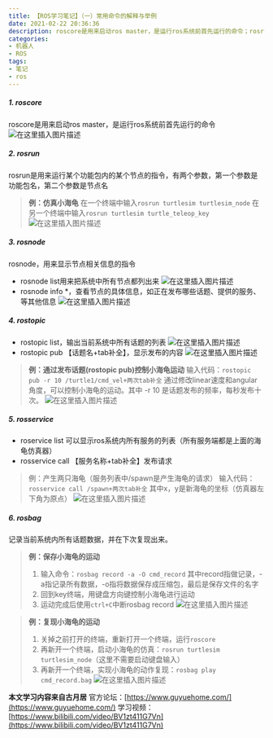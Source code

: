 ```yaml
---
title: 【ROS学习笔记】（一）常用命令的解释与举例
date: 2021-02-22 20:36:36
description: roscore是用来启动ros master，是运行ros系统前首先运行的命令；rosrun是用来运行某个功能包内的某个节点的指令，有两个参数，第一个参数是功能包名，第二个参数是节点名。
categories:
- 机器人
- ROS
tags:
- 笔记
- ros
---
```


##### 1. roscore
roscore是用来启动ros master，是运行ros系统前首先运行的命令
![在这里插入图片描述](https://img-blog.csdnimg.cn/20210222165356292.png?x-oss-process=image/watermark,type_ZmFuZ3poZW5naGVpdGk,shadow_10,text_aHR0cHM6Ly9ibG9nLmNzZG4ubmV0L3dlaXhpbl80NDU0MzQ2Mw==,size_16,color_FFFFFF,t_70)
##### 2. rosrun
rosrun是用来运行某个功能包内的某个节点的指令，有两个参数，第一个参数是功能包名，第二个参数是节点名
> **例：仿真小海龟**
> 在一个终端中输入`rosrun turtlesim turtlesim_node`
> 在另一个终端中输入`rosrun turtlesim turtle_teleop_key`
> ![在这里插入图片描述](https://img-blog.csdnimg.cn/20210222170156550.png?x-oss-process=image/watermark,type_ZmFuZ3poZW5naGVpdGk,shadow_10,text_aHR0cHM6Ly9ibG9nLmNzZG4ubmV0L3dlaXhpbl80NDU0MzQ2Mw==,size_16,color_FFFFFF,t_70)
##### 3. rosnode
rosnode，用来显示节点相关信息的指令
* rosnode list用来把系统中所有节点都列出来
![在这里插入图片描述](https://img-blog.csdnimg.cn/20210222170336242.png?x-oss-process=image/watermark,type_ZmFuZ3poZW5naGVpdGk,shadow_10,text_aHR0cHM6Ly9ibG9nLmNzZG4ubmV0L3dlaXhpbl80NDU0MzQ2Mw==,size_16,color_FFFFFF,t_70)
* rosnode info *，查看节点的具体信息，如正在发布哪些话题、提供的服务、等其他信息
![在这里插入图片描述](https://img-blog.csdnimg.cn/20210222170424585.png?x-oss-process=image/watermark,type_ZmFuZ3poZW5naGVpdGk,shadow_10,text_aHR0cHM6Ly9ibG9nLmNzZG4ubmV0L3dlaXhpbl80NDU0MzQ2Mw==,size_16,color_FFFFFF,t_70)
##### 4. rostopic
* rostopic list，输出当前系统中所有话题的列表
![在这里插入图片描述](https://img-blog.csdnimg.cn/20210222170646797.png?x-oss-process=image/watermark,type_ZmFuZ3poZW5naGVpdGk,shadow_10,text_aHR0cHM6Ly9ibG9nLmNzZG4ubmV0L3dlaXhpbl80NDU0MzQ2Mw==,size_16,color_FFFFFF,t_70)
* rostopic pub 【话题名+tab补全】，显示发布的内容
![在这里插入图片描述](https://img-blog.csdnimg.cn/20210222170805535.png?x-oss-process=image/watermark,type_ZmFuZ3poZW5naGVpdGk,shadow_10,text_aHR0cHM6Ly9ibG9nLmNzZG4ubmV0L3dlaXhpbl80NDU0MzQ2Mw==,size_16,color_FFFFFF,t_70)
> **例：通过发布话题(rostopic pub)控制小海龟运动**
> 输入代码：`rostopic pub -r 10 /turtle1/cmd_vel+两次tab补全`
> 通过修改linear速度和angular角度，可以控制小海龟的运动。其中 -r 10 是话题发布的频率，每秒发布十次。
> ![在这里插入图片描述](https://img-blog.csdnimg.cn/20210222171247724.png?x-oss-process=image/watermark,type_ZmFuZ3poZW5naGVpdGk,shadow_10,text_aHR0cHM6Ly9ibG9nLmNzZG4ubmV0L3dlaXhpbl80NDU0MzQ2Mw==,size_16,color_FFFFFF,t_70)
##### 5. rosservice
* roservice list 可以显示ros系统内所有服务的列表（所有服务端都是上面的海龟仿真器）
* rosservice call 【服务名称+tab补全】发布请求
> 例：产生两只海龟（服务列表中/spawn是产生海龟的请求）
> 输入代码：`rosservice call /spawn+两次tab补全` 
> 其中x，y是新海龟的坐标（仿真器左下角为原点）
> ![在这里插入图片描述](https://img-blog.csdnimg.cn/20210222200421680.png?x-oss-process=image/watermark,type_ZmFuZ3poZW5naGVpdGk,shadow_10,text_aHR0cHM6Ly9ibG9nLmNzZG4ubmV0L3dlaXhpbl80NDU0MzQ2Mw==,size_16,color_FFFFFF,t_70)
##### 6. rosbag
记录当前系统内所有话题数据，并在下次复现出来。

> **例：保存小海龟的运动**
> 1. 输入命令：`rosbag record -a -O cmd_record`
> 其中record指做记录，-a指记录所有数据，-o指将数据保存成压缩包，最后是保存文件的名字
> 2. 回到key终端，用键盘方向键控制小海龟进行运动
> 3. 运动完成后使用`ctrl+C`中断rosbag record
> ![在这里插入图片描述](https://img-blog.csdnimg.cn/2021022220190531.png?x-oss-process=image/watermark,type_ZmFuZ3poZW5naGVpdGk,shadow_10,text_aHR0cHM6Ly9ibG9nLmNzZG4ubmV0L3dlaXhpbl80NDU0MzQ2Mw==,size_16,color_FFFFFF,t_70)

> **例：复现小海龟的运动**
> 1. 关掉之前打开的终端，重新打开一个终端，运行`roscore`
> 2. 再新开一个终端，启动小海龟的仿真：`rosrun turtlesim turtlesim_node`（这里不需要启动键盘输入）
> 3. 再新开一个终端，实现小海龟的动作复现：`rosbag play cmd_record.bag`
> ![在这里插入图片描述](https://img-blog.csdnimg.cn/20210222202635674.png?x-oss-process=image/watermark,type_ZmFuZ3poZW5naGVpdGk,shadow_10,text_aHR0cHM6Ly9ibG9nLmNzZG4ubmV0L3dlaXhpbl80NDU0MzQ2Mw==,size_16,color_FFFFFF,t_70)

**本文学习内容来自古月居**
官方论坛：[https://www.guyuehome.com/](https://www.guyuehome.com/)
学习视频：[https://www.bilibili.com/video/BV1zt411G7Vn](https://www.bilibili.com/video/BV1zt411G7Vn)